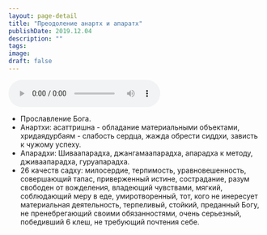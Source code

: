 ```yaml
---
layout: page-detail
title: "Преодоление анартх и апаратх"
publishDate: 2019.12.04
description: ""
tags:
image:
draft: false
---
```


<audio title="2019.12.04 - Преодоление анартх и апаратх.mp3" src="/upload/iblock/077/0774eb3a8f831b72399cf07a22909a66.mp3" controls=""></audio>

* Прославление Бога.
* Анартхи: асаттришна - обладание материальными объектами, хридаядурбаям - слабость сердца, жажда обрести сиддхи, зависть к чужому успеху.
* Апарадхи: Шиваапарадха, джангамаапарадха, апарадха к методу, дживаапарадха, гуруапарадха.
* 26 качеств садху: милосердие, терпимость, уравновешенность, совершающий тапас, приверженный истине, сострадание, разум свободен от вожделения, владеющий чувствами, мягкий, соблюдающий меру в еде, умиротворенный, тот, кого не инересует материальная деятельность, терпеливый, стойкий, преданный Богу, не пренебрегающий своими обязанностями, очень серьезный, победивший 6 клеш, не требующий почтения себе.

  

